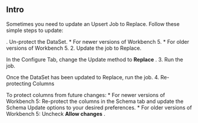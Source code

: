 

Intro
-------

Sometimes you need to update an Upsert Job to Replace. Follow these simple steps to update:

. Un-protect the DataSet.
	* For newer versions of Workbench 5.
	* For older versions of Workbench 5.
2. Update the job to Replace.


 In the Configure Tab, change the Update method to
 **Replace**
 .
3. Run the job.


 Once the DataSet has been updated to Replace, run the job.
4. Re-protecting Columns


 To protect columns from future changes:
	* For newer versions of Workbench 5: Re-protect the columns in the Schema tab and update the Schema Update options to your desired preferences.
	* For older versions of Workbench 5: Uncheck
	 **Allow changes**
	 .


